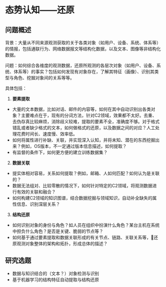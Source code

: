 
# 态势认知——还原

## 问题概述

背景：大量从不同来源观测获取的关于各类对象（如用户、设备、系统、体系等）的情报，包括通联行为、网络数据报文等结构化数据，以及文本、图像等非结构化数据。

问题：如何综合各维度的观测数据，还原所观测的各层次对象（如用户、设备、系统、体系等）的事实？包括如何发现有对象存在，了解其特征（画像）、识别其类型与角色、挖掘对象间的关系等等。

具体包括：
1. **要素提取**
 - 大量的文本数据，比如对话、邮件的内容等，如何在其中自动识别出各类对象？主要难点在于，现有的分词方法，针对C2领域，效果都不太好。去重、去伪存真比较麻烦，消除歧义较难，提取的要素不全，准确度不够。对于格式错乱或者缺少格式的文本，如何做格式的还原，以及数据之间的对应？人工处理花费时间长、速度慢、效率低。
 - 如何将属性进行补缺、关联，并实现深入认知，并将未知、潜在的东西挖掘出来？例如，OS版本，不一定通过版本信息描述，如何提取？
 - 有监督的条件下，如何更方便的建立训练数据集？

2. **数据关联**
 - 提实体相对容易，关系如何提取？例如，邮箱、人如何匹配？如何认为是关联的？
 - 数据无法组对、比较零散的情况下，如何针对特定的C2领域，将观测数据进行有效的关联和融合？
 - 如何构建C2领域的知识图谱，结合数据挖掘与领域知识，自动补全缺失的属性信息、识别深层关系？

3. **结构还原**
 - 如何识别对象的身份与角色？如人员在组织中扮演什么角色？某台主机在系统中担负什么角色？是否是关键、脆弱的节点等？
 - 如何基于通过要素提取和数据关联形成的有关节点、链路、关联关系等，还原观测对象整体的架构和拓扑，形成总体的描述？


## 研究选题
 - 数据与知识结合的（文本？）对象检测与识别
 - 基于机器学习的结构特征自动提取与结构还原
